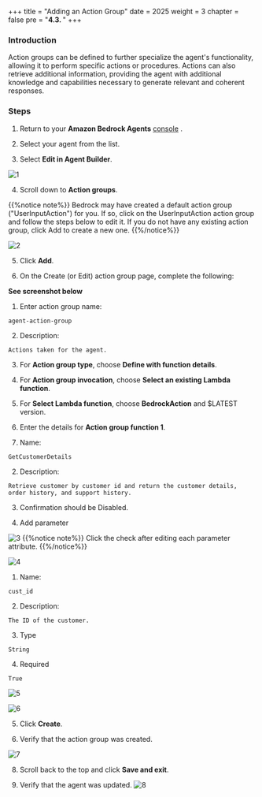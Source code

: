 +++
title = "Adding an Action Group"
date = 2025
weight = 3
chapter = false
pre = "<b>4.3. </b>"
+++

### Introduction

Action groups can be defined to further specialize the agent's functionality, allowing it to perform specific actions or procedures. Actions can also retrieve additional information, providing the agent with additional knowledge and capabilities necessary to generate relevant and coherent responses.

### Steps

1. Return to your **Amazon Bedrock Agents** [console](https://us-west-2.console.aws.amazon.com/bedrock/home?region=us-west-2#/agents) .

2. Select your agent from the list.

3. Select **Edit in Agent Builder**.

![1](/images/4/4.3/1.png)

4. Scroll down to **Action groups**.

{{%notice note%}}
Bedrock may have created a default action group ("UserInputAction") for you. If so, click on the UserInputAction action group and follow the steps below to edit it. If you do not have any existing action group, click Add to create a new one.
{{%/notice%}}

![2](/images/4/4.3/2.png)


5. Click **Add**.

6. On the Create (or Edit) action group page, complete the following:

**See screenshot below**

  1. Enter action group name:

  `agent-action-group`

  2. Description:

  `Actions taken for the agent.`

  3. For **Action group type**, choose **Define with function details**.

  4. For **Action group invocation**, choose **Select an existing Lambda function**.

  5. For **Select Lambda function**, choose **BedrockAction** and $LATEST version.

  6. Enter the details for **Action group function 1**.

  1. Name:

  `GetCustomerDetails`

  2. Description:

  `Retrieve customer by customer id and return the customer details, order history, and support history.`


  3. Confirmation should be Disabled.

  4. Add parameter

   ![3](/images/4/4.3/3.png)
  {{%notice note%}}
  Click the check after editing each parameter attribute.
  {{%/notice%}}

  ![4](/images/4/4.3/4.png)

  1. Name:

  `cust_id`

  2. Description:

  `The ID of the customer.`

  3. Type

  `String`

  4. Required

  `True`

  ![5](/images/4/4.3/5.png)

  ![6](/images/4/4.3/6.png)

  5. Click **Create**.

7. Verify that the action group was created.

![7](/images/4/4.3/7.png)

8. Scroll back to the top and click **Save and exit**.

9. Verify that the agent was updated. 
![8](/images/4/4.3/8.png)